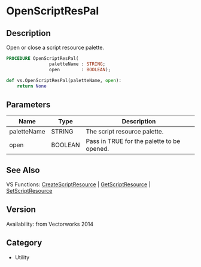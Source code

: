 # OpenScriptResPal

## Description
Open or close a script resource palette.

```pascal
PROCEDURE OpenScriptResPal(
				paletteName : STRING;
				open        : BOOLEAN);
```

```python
def vs.OpenScriptResPal(paletteName, open):
    return None
```

## Parameters
|Name|Type|Description|
|---|---|---|
|paletteName|STRING|The script resource palette.|
|open|BOOLEAN|Pass in TRUE for the palette to be opened.|

## See Also
VS Functions:
[CreateScriptResource](CreateScriptResource.md) 
| [GetScriptResource](GetScriptResource.md) 
| [SetScriptResource](SetScriptResource.md)

## Version
Availability: from Vectorworks 2014

## Category
* Utility

